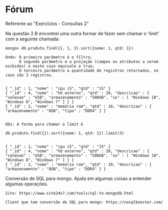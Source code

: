 # Fórum

Referente ao "Exercícios - Consultas 2"

Na questão 2.B encontrei uma outra formar de fazer sem chamar o 'limit' com a seguinte chamada:

```
mongo> db.produto.find({}, 1, 3).sort({nome: 1, qtd: 1})

Onde: O primeiro parâmetro é o filtro;
      O segundo parâmetro é a projeção (campos ou atributos a serem exibidos) e neste caso equivale a true;
      O terceiro parâmetro a quantidade de registros retornados, no caso são 3 registros.

 
{ "_id" : 1, "nome" : "cpu i5", "qtd" : "15" }
{ "_id" : 4, "nome" : "hd externo", "qtd" : 20, "descricao" : { "conexao" : "USB", "armazenamento" : "500GB", "so" : [ "Windows 10", "Windows 8", "Windows 7" ] } }
{ "_id" : 2, "nome" : "memória ram", "qtd" : 10, "descricao" : { "armazenamento" : "8GB", "tipo" : "DDR4" } }


Obs: A forma para chamar o limit é

db.produto.find({}).sort({nome: 1, qtd: 1}).limit(3)


{ "_id" : 1, "nome" : "cpu i5", "qtd" : "15" }
{ "_id" : 4, "nome" : "hd externo", "qtd" : 20, "descricao" : { "conexao" : "USB", "armazenamento" : "500GB", "so" : [ "Windows 10", "Windows 8", "Windows 7" ] } }
{ "_id" : 2, "nome" : "memória ram", "qtd" : 10, "descricao" : { "armazenamento" : "8GB", "tipo" : "DDR4" } }

```

Conversão de SQL para mongo. Ajuda em algumas coisas a entender algumas operações.

```
Site: https://www.site24x7.com/tools/sql-to-mongodb.html

Client que tem conversão de SQL para mongo: https://nosqlbooster.com/

```